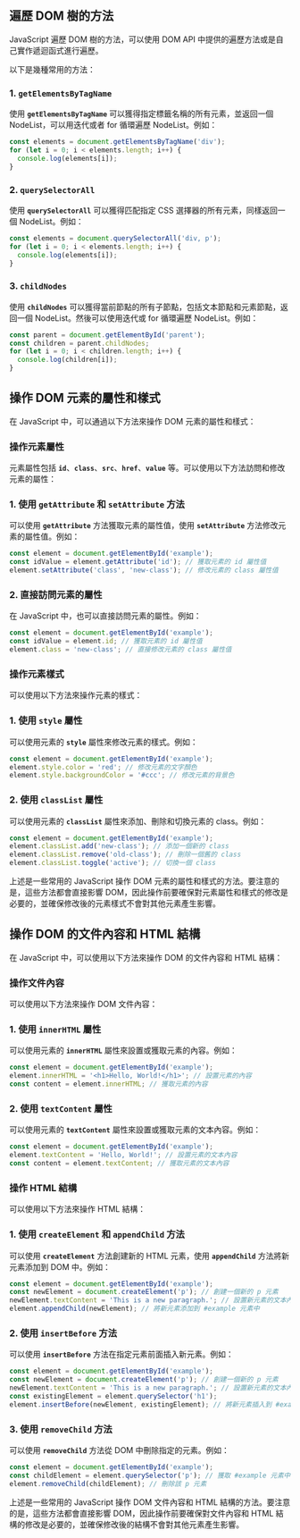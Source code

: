 ## 遍歷 DOM 樹的方法

JavaScript 遍歷 DOM 樹的方法，可以使用 DOM API 中提供的遍歷方法或是自己實作遞迴函式進行遍歷。

以下是幾種常用的方法：

### **1. `getElementsByTagName`**

使用 **`getElementsByTagName`** 可以獲得指定標籤名稱的所有元素，並返回一個 NodeList，可以用迭代或者 for 循環遍歷 NodeList。例如：

```jsx
const elements = document.getElementsByTagName('div');
for (let i = 0; i < elements.length; i++) {
  console.log(elements[i]);
}
```

### **2. `querySelectorAll`**

使用 **`querySelectorAll`** 可以獲得匹配指定 CSS 選擇器的所有元素，同樣返回一個 NodeList。例如：

```jsx
const elements = document.querySelectorAll('div, p');
for (let i = 0; i < elements.length; i++) {
  console.log(elements[i]);
}
```

### **3. `childNodes`**

使用 **`childNodes`** 可以獲得當前節點的所有子節點，包括文本節點和元素節點，返回一個 NodeList。然後可以使用迭代或 for 循環遍歷 NodeList。例如：

```jsx
const parent = document.getElementById('parent');
const children = parent.childNodes;
for (let i = 0; i < children.length; i++) {
  console.log(children[i]);
}
```

## 操作 DOM 元素的屬性和樣式

在 JavaScript 中，可以通過以下方法來操作 DOM 元素的屬性和樣式：

### **操作元素屬性**

元素屬性包括 **`id`**、**`class`**、**`src`**、**`href`**、**`value`** 等。可以使用以下方法訪問和修改元素的屬性：

### 1. 使用 **`getAttribute`** 和 **`setAttribute`** 方法

可以使用 **`getAttribute`** 方法獲取元素的屬性值，使用 **`setAttribute`** 方法修改元素的屬性值。例如：

```jsx
const element = document.getElementById('example');
const idValue = element.getAttribute('id'); // 獲取元素的 id 屬性值
element.setAttribute('class', 'new-class'); // 修改元素的 class 屬性值
```

### 2. 直接訪問元素的屬性

在 JavaScript 中，也可以直接訪問元素的屬性。例如：

```jsx
const element = document.getElementById('example');
const idValue = element.id; // 獲取元素的 id 屬性值
element.class = 'new-class'; // 直接修改元素的 class 屬性值
```

### **操作元素樣式**

可以使用以下方法來操作元素的樣式：

### 1. 使用 **`style`** 屬性

可以使用元素的 **`style`** 屬性來修改元素的樣式。例如：

```jsx
const element = document.getElementById('example');
element.style.color = 'red'; // 修改元素的文字顏色
element.style.backgroundColor = '#ccc'; // 修改元素的背景色
```

### 2. 使用 **`classList`** 屬性

可以使用元素的 **`classList`** 屬性來添加、刪除和切換元素的 class。例如：

```jsx
const element = document.getElementById('example');
element.classList.add('new-class'); // 添加一個新的 class
element.classList.remove('old-class'); // 刪除一個舊的 class
element.classList.toggle('active'); // 切換一個 class
```

上述是一些常用的 JavaScript 操作 DOM 元素的屬性和樣式的方法。要注意的是，這些方法都會直接影響 DOM，因此操作前要確保對元素屬性和樣式的修改是必要的，並確保修改後的元素樣式不會對其他元素產生影響。

## 操作 DOM 的文件內容和 HTML 結構

在 JavaScript 中，可以使用以下方法來操作 DOM 的文件內容和 HTML 結構：

### **操作文件內容**

可以使用以下方法來操作 DOM 文件內容：

### 1. 使用 **`innerHTML`** 屬性

可以使用元素的 **`innerHTML`** 屬性來設置或獲取元素的內容。例如：

```jsx
const element = document.getElementById('example');
element.innerHTML = '<h1>Hello, World!</h1>'; // 設置元素的內容
const content = element.innerHTML; // 獲取元素的內容
```

### 2. 使用 **`textContent`** 屬性

可以使用元素的 **`textContent`** 屬性來設置或獲取元素的文本內容。例如：

```jsx
const element = document.getElementById('example');
element.textContent = 'Hello, World!'; // 設置元素的文本內容
const content = element.textContent; // 獲取元素的文本內容
```

### **操作 HTML 結構**

可以使用以下方法來操作 HTML 結構：

### 1. 使用 **`createElement`** 和 **`appendChild`** 方法

可以使用 **`createElement`** 方法創建新的 HTML 元素，使用 **`appendChild`** 方法將新元素添加到 DOM 中。例如：

```jsx
const element = document.getElementById('example');
const newElement = document.createElement('p'); // 創建一個新的 p 元素
newElement.textContent = 'This is a new paragraph.'; // 設置新元素的文本內容
element.appendChild(newElement); // 將新元素添加到 #example 元素中
```

### 2. 使用 **`insertBefore`** 方法

可以使用 **`insertBefore`** 方法在指定元素前面插入新元素。例如：

```jsx
const element = document.getElementById('example');
const newElement = document.createElement('p'); // 創建一個新的 p 元素
newElement.textContent = 'This is a new paragraph.'; // 設置新元素的文本內容
const existingElement = element.querySelector('h1');
element.insertBefore(newElement, existingElement); // 將新元素插入到 #example 元素中 h1 元素之前
```

### 3. 使用 **`removeChild`** 方法

可以使用 **`removeChild`** 方法從 DOM 中刪除指定的元素。例如：

```jsx
const element = document.getElementById('example');
const childElement = element.querySelector('p'); // 獲取 #example 元素中的第一個 p 元素
element.removeChild(childElement); // 刪除該 p 元素
```

上述是一些常用的 JavaScript 操作 DOM 文件內容和 HTML 結構的方法。要注意的是，這些方法都會直接影響 DOM，因此操作前要確保對文件內容和 HTML 結構的修改是必要的，並確保修改後的結構不會對其他元素產生影響。